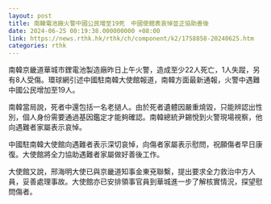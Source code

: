 ```yaml
---
layout: post
title: 南韓電池廠火警中國公民增至19死　中國使館表哀悼並正協助善後
date: 2024-06-25 00:19:38.000000000 +08:00
link: https://news.rthk.hk/rthk/ch/component/k2/1758858-20240625.htm
categories: rthk
---
```


南韓京畿道華城市鋰電池製造廠昨日上午火警，造成至少22人死亡，1人失蹤，另有8人受傷。環球網引述中國駐南韓大使館報道，南韓方面最新通報，火警中遇難中國公民增加至19人。

南韓當局說，死者中還包括一名老撾人。由於死者遺體因嚴重燒毀，只能辨認出性別，個人身份需要通過基因鑑定才能夠確認。南韓總統尹錫悅到火警現場視察，他向遇難者家屬表示哀悼。

中國駐南韓大使館向遇難者表示深切哀悼，向傷者家屬表示慰問，祝願傷者早日康復。大使館將全力協助遇難者家屬做好善後工作。

大使館又說，邢海明大使已與京畿道知事金東兗聯繫，提出要求全力救治中方人員，妥善處理事故。大使館亦已安排領事官員到華城進一步了解核實情況，探望慰問傷者。
